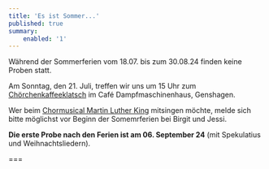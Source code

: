```yaml
---
title: 'Es ist Sommer...'
published: true
summary:
    enabled: '1'
---
```


Während der Sommerferien vom 18.07. bis zum 30.08.24 finden keine Proben statt.

Am Sonntag, den 21. Juli, treffen wir uns um 15 Uhr zum [<i class="fa fa-hand-o-right"></i> Chörchenkaffeeklatsch](/choerchen-intern/sonderseiten/choerchenkaffeeklatsch-21-07-2024) im Café Dampfmaschinenhaus, Genshagen. 

Wer beim [<i class="fa fa-hand-o-right"></i> Chormusical Martin Luther King](/choerchen-intern/sonderseiten/chormusical-martin-luther-king-2025) mitsingen möchte, melde sich bitte möglichst vor Beginn der Somemrferien bei Birgit und Jessi.

**Die erste Probe nach den Ferien ist am 06. September 24** (mit Spekulatius und Weihnachtsliedern).

===
